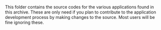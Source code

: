 This folder contains the source codes for the various applications found in this archive. These are only need if you plan to contribute to the application development process by making changes to the source. Most users will be fine ignoring these.